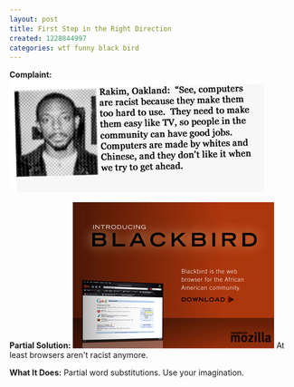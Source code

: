 ```yaml
---
layout: post
title: First Step in the Right Direction
created: 1228844997
categories: wtf funny black bird
---
```

<strong>Complaint:</strong>
<img src="/uploads/3691_0.jpg" alt="trying to get ahead" />

<strong>Partial Solution:</strong>
<a href="http://www.blackbirdhome.com/about.html"><img src="/uploads/introducing_small_0.jpg" alt="black bird browser" /></a>
At least browsers aren't racist anymore.

<strong>What It Does:</strong>
Partial word substitutions. Use your imagination.
